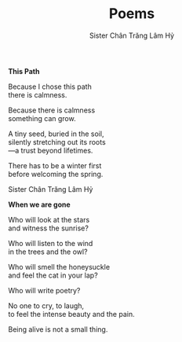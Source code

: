 ﻿---
title: Poems
author: Sister Chân Trăng Lâm Hỷ
---

<div class="verse"><p><b>This Path</b></p>

<p>Because I chose this path<br/>
there is calmness.</p>

<p>Because there is calmness<br/>
something can grow.</p>

<p>A tiny seed, buried in the soil,<br/>
silently stretching out its roots<br/>
—a trust beyond lifetimes.</p>

<p>There has to be a winter first<br/>
before welcoming the spring.</p>
Sister Chân Trăng Lâm Hỷ</div>

<div class="divider"></div>

<div class="verse"><p><b>When we are gone</b></p>

<p>Who will look at the stars<br/>
and witness the sunrise?</p>

<p>Who will listen to the wind<br/>
in the trees and the owl?</p>

<p>Who will smell the honeysuckle<br/>
and feel the cat in your lap?</p>

<p>Who will write poetry?</p>

<p>No one to cry, to laugh,<br/>
to feel the intense beauty and the pain.</p>

<p>Being alive is not a small thing.</p></div>